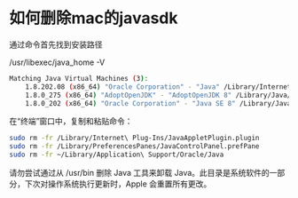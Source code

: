 # 如何删除mac的javasdk

通过命令首先找到安装路径

/usr/libexec/java_home -V

```sh
Matching Java Virtual Machines (3):
    1.8.202.08 (x86_64) "Oracle Corporation" - "Java" /Library/Internet Plug-Ins/JavaAppletPlugin.plugin/Contents/Home
    1.8.0_275 (x86_64) "AdoptOpenJDK" - "AdoptOpenJDK 8" /Library/Java/JavaVirtualMachines/adoptopenjdk-8.jdk/Contents/Home
    1.8.0_202 (x86_64) "Oracle Corporation" - "Java SE 8" /Library/Java/JavaVirtualMachines/jdk1.8.0_202.jdk/Contents/Home

```

在“终端”窗口中，复制和粘贴命令：
```sh
sudo rm -fr /Library/Internet\ Plug-Ins/JavaAppletPlugin.plugin
sudo rm -fr /Library/PreferencesPanes/JavaControlPanel.prefPane
sudo rm -fr ~/Library/Application\ Support/Oracle/Java

```
请勿尝试通过从 /usr/bin 删除 Java 工具来卸载 Java。此目录是系统软件的一部分，下次对操作系统执行更新时，Apple 会重置所有更改。